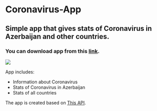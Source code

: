 # Coronavirus-App

## Simple app that gives stats of Coronavirus in Azerbaijan and other countries. 
### You can download app from this [link](https://drive.google.com/file/d/1WPMlxY0PGgrOCNk7lcPFvW-8aq5kNrFT/view?usp=sharing).

![](video.gif)

App includes:

- Information about Coronavirus
- Stats of Coronavirus in Azerbaijan
- Stats of all countries



The app is created based on [This API](https://github.com/Maharramoff/coronavirus-cases-worldwide).

